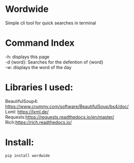# Wordwide
Simple cli tool for quick searches in terminal

# Command Index
-h: displays this page\
-d {word}: Searches for the defention of {word} \
-w: displays the word of the day
# Libraries I used:
BeautifulSoup4: https://www.crummy.com/software/BeautifulSoup/bs4/doc/  \
Lxml: https://lxml.de/ \
Requests:https://requests.readthedocs.io/en/master/ \
Rich:https://rich.readthedocs.io/ 
# Install:
 <code>pip install wordwide</code>
